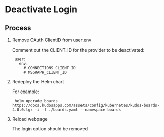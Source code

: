 # Deactivate Login

## Process

1. Remove OAuth ClientID from user.env

    Comment out the CLIENT_ID for the provider to be deactivated:

        user:
          env:
            # CONNECTIONS_CLIENT_ID
            # MSGRAPH_CLIENT_ID

1. Redeploy the Helm chart

    For example:

        helm upgrade boards https://docs.kudosapps.com/assets/config/kubernetes/kudos-boards-4.0.0.tgz -i -f ./boards.yaml --namespace boards

1. Reload webpage

    The login option should be removed